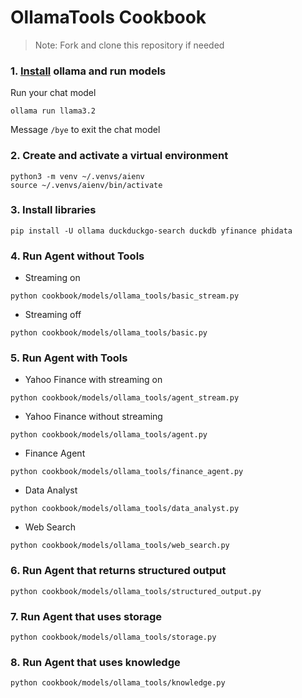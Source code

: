 # OllamaTools Cookbook

> Note: Fork and clone this repository if needed

### 1. [Install](https://github.com/ollama/ollama?tab=readme-ov-file#macos) ollama and run models

Run your chat model

```shell
ollama run llama3.2
```

Message `/bye` to exit the chat model

### 2. Create and activate a virtual environment

```shell
python3 -m venv ~/.venvs/aienv
source ~/.venvs/aienv/bin/activate
```

### 3. Install libraries

```shell
pip install -U ollama duckduckgo-search duckdb yfinance phidata
```

### 4. Run Agent without Tools

- Streaming on

```shell
python cookbook/models/ollama_tools/basic_stream.py
```

- Streaming off

```shell
python cookbook/models/ollama_tools/basic.py
```

### 5. Run Agent with Tools

- Yahoo Finance with streaming on

```shell
python cookbook/models/ollama_tools/agent_stream.py
```

- Yahoo Finance without streaming

```shell
python cookbook/models/ollama_tools/agent.py
```

- Finance Agent

```shell
python cookbook/models/ollama_tools/finance_agent.py
```

- Data Analyst

```shell
python cookbook/models/ollama_tools/data_analyst.py
```

- Web Search

```shell
python cookbook/models/ollama_tools/web_search.py
```

### 6. Run Agent that returns structured output

```shell
python cookbook/models/ollama_tools/structured_output.py
```

### 7. Run Agent that uses storage

```shell
python cookbook/models/ollama_tools/storage.py
```

### 8. Run Agent that uses knowledge

```shell
python cookbook/models/ollama_tools/knowledge.py
```
